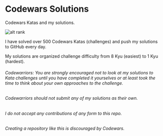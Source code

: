 # Codewars Solutions

Codewars Katas and my solutions. 

![alt rank](https://www.codewars.com/users/cesaravina/badges/large)

I have solved over 500 Codewars Katas (challenges) and push my solutions to GitHub every day. 

My solutions are organized challenge difficulty from 8 Kyu (easiest) to 1 Kyu (hardest).

###### Codewarriors: You are strongly encouraged not to look at my solutions to Kata challenges until you have completed it yourselves or at least took the time to think about your own approaches to the challenge.

###### Codewarriors should not submit any of my solutions as their own.

###### I do not accept any contributions of any form to this repo.

###### Creating a repository like this is discouraged by Codewars.
